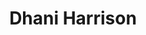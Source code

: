 ---
title: "Dhani Harrison"
summary: "Born: August 1, 1978. Son of Beatles' guitarist and ."
image: "dhani-harrison.jpg"
apple_music_artist_url: "https://music.apple.com/gb/artist/dhani-harrison/187032249"
wikipedia_url: "none"
---